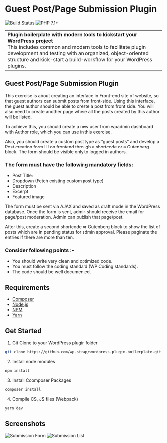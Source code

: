 # Guest Post/Page Submission Plugin
[![Build Status](https://api.travis-ci.org/wp-strap/wordpress-plugin-boilerplate.svg?branch=master&status=passed)](https://travis-ci.org/github/wp-strap/wordpress-plugin-boilerplate)
![PHP 7.1+](https://img.shields.io/badge/PHP-7.1%2B-brightgreen)
<table  width='100%'  align="center">
<tr>
<td  align='left'  width='100%'  colspan='2'>
<strong>Plugin boilerplate with modern tools to kickstart your WordPress project</strong><br  />
This includes common and modern tools to facilitate plugin development and testing with an organized, object-oriented structure and kick-start a build-workflow for your WordPress plugins.
</td>
</tr>
</table>

## Guest Post/Page Submission Plugin
This exercise is about creating an interface in Front-end site of website, so that guest authors can submit posts from front-side. Using this interface, the guest author should be able to create a post from front side. You will also need to create another page where all the posts created by this author will be listed.

To achieve this, you should create a new user from wpadmin dashboard with Author role, which you can use in this exercise.

Also, you should create a custom post type as “guest posts” and develop a Post creation form UI on frontend through a shortcode or a Gutenberg block. The form should be visible only to logged in authors.

### The form must have the following mandatory fields:
* Post Title:
* Dropdown (Fetch existing custom post type)
* Description
* Excerpt
* Featured image

The form must be sent via AJAX and saved as draft mode in the WordPress database. Once the form is sent, admin should receive the email for page/post moderation. Admin can publish that page/post.

After this, create a second shortcode or Gutenberg block to show the list of posts which are in pending status for admin approval. Please paginate the entries if there are more than ten.
### Consider following points :-
* You should write very clean and optimized code.
* You must follow the coding standard (WP Coding standards).
* The code should be well documented.

## Requirements
- [Composer](https://getcomposer.org/doc/00-intro.md)
- [Node.js](https://docs.npmjs.com/downloading-and-installing-node-js-and-npm)
- [NPM](https://docs.npmjs.com/downloading-and-installing-node-js-and-npm)
- [Yarn](https://classic.yarnpkg.com/en/docs/install/#mac-stable)

## Get Started

1. Git Clone to your WordPress plugin folder
```bash
git clone https://github.com/wp-strap/wordpress-plugin-boilerplate.git
```
2. Install node modules
```bash
npm install
```
3. Install Ccomposer Packages
```bash
composer install
```
4. Compile CS, JS files (Webpack)
```bash
yarn dev
```
## Screenshots
![Submission Form](https://rajanvijayan.com/wp-content/uploads/2022/02/screenshot.png)
![Submission List](https://rajanvijayan.com/wp-content/uploads/2022/02/screenshot-2.png)